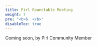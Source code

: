 ```yaml
---
title: Pirl Roundtable Meeting
weight: 7
pre: "<b>6. </b>"
disableToc: true
---
```




Coming soon, by Pirl Community Member